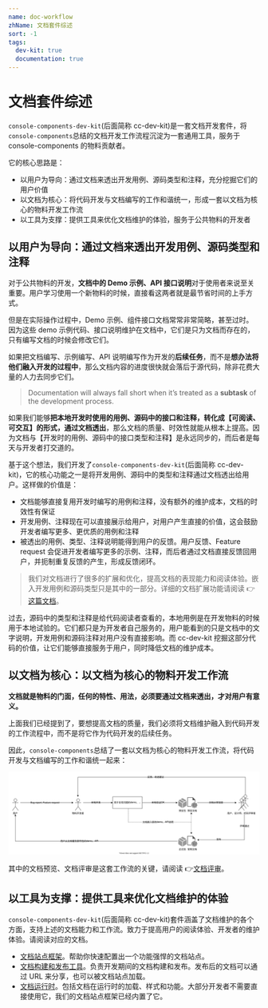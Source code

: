 ```yaml
---
name: doc-workflow
zhName: 文档套件综述
sort: -1
tags:
  dev-kit: true
  documentation: true
---
```


# 文档套件综述

`console-components-dev-kit`(后面简称 cc-dev-kit)是一套文档开发套件，将`console-components`总结的文档开发工作流程沉淀为一套通用工具，服务于 console-components 的物料贡献者。

它的核心思路是：

- 以用户为导向：通过文档来透出开发用例、源码类型和注释，充分挖掘它们的用户价值
- 以文档为核心：将代码开发与文档编写的工作和谐统一，形成一套以文档为核心的物料开发工作流
- 以工具为支撑：提供工具来优化文档维护的体验，服务于公共物料的开发者

## 以用户为导向：通过文档来透出开发用例、源码类型和注释

对于公共物料的开发，**文档中的 Demo 示例、API 接口说明**对于使用者来说至关重要。用户学习使用一个新物料的时候，直接看这两者就是最节省时间的上手方式。

但是在实际操作过程中，Demo 示例、组件接口文档常常非常简略，甚至过时。因为这些 demo 示例代码、接口说明维护在文档中，它们是只为文档而存在的，只有编写文档的时候会修改它们。

如果把文档编写、示例编写、API 说明编写作为开发的**后续任务**，而不是**想办法将他们融入开发的过程中**，那么文档内容的进度很快就会落后于源代码，除非花费大量的人力去同步它们。

> Documentation will always fall short when it’s treated as a **subtask** of the development process.

如果我们能够**把本地开发时使用的用例、源码中的接口和注释，转化成【可阅读、可交互】的形式，通过文档透出**，那么文档的质量、时效性就能从根本上提高。因为文档与【开发时的用例、源码中的接口类型和注释】是永远同步的，而后者是每天与开发者打交道的。

基于这个想法，我们开发了`console-components-dev-kit`(后面简称 cc-dev-kit)，它的核心功能之一是将开发用例、源码中的类型和注释通过文档透出给用户。这样做的价值是：

- 文档能够直接复用开发时编写的用例和注释，没有额外的维护成本，文档的时效性有保证
- 开发用例、注释现在可以直接展示给用户，对用户产生直接的价值，这会鼓励开发者编写更多、更优质的用例和注释
- 被透出的用例、类型、注释说明能得到用户的反馈。用户反馈、Feature request 会促进开发者编写更多的示例、注释，而后者通过文档直接反馈回用户，并扼制重复反馈的产生，形成反馈闭环。

> 我们对文档进行了很多的扩展和优化，提高文档的表现能力和阅读体验。嵌入开发用例和源码类型只是其中的一部分。详细的文档扩展功能请阅读 👉[这篇文档](./doc-features)。

过去，源码中的类型和注释是给代码阅读者查看的，本地用例是在开发物料的时候用于本地试验的。它们都只是为开发者自己服务的，用户能看到的只是文档中的文字说明，开发用例和源码注释对用户没有直接影响。而 cc-dev-kit 挖掘这部分代码的价值，让它们能够直接服务于用户，同时降低文档的维护成本。

## 以文档为核心：以文档为核心的物料开发工作流

**文档就是物料的门面，任何的特性、用法，必须要通过文档来透出，才对用户有意义。**

上面我们已经提到了，要想提高文档的质量，我们必须将文档维护融入到代码开发的工作流程中，而不是将它作为代码开发的后续任务。

因此，`console-components`总结了一套以文档为核心的物料开发工作流，将代码开发与文档编写的工作和谐统一起来：

![以文档为核心的物料开发工作流](./assets/feedback.svg '以文档为核心的物料开发工作流')

其中的文档预览、文档评审是这套工作流的关键，请阅读 👉[文档评审](./doc-review)。

## 以工具为支撑：提供工具来优化文档维护的体验

`console-components-dev-kit`(后面简称 cc-dev-kit)套件涵盖了文档维护的各个方面，支持上述的文档能力和工作流。致力于提高用户的阅读体验、开发者的维护体验。请阅读对应的文档。

- [文档站点框架](./doc-theme)。帮助你快速配置出一个功能强悍的文档站点。
- [文档构建和发布工具](./lib-publisher)。负责开发期间的文档构建和发布。发布后的文档可以通过 URL 来分享，也可以被文档站点加载。
- [文档运行时](./lib-documenter)。包括文档在运行时的加载、样式和功能。大部分开发者不需要直接使用它，我们的文档站点框架已经内置了它。
